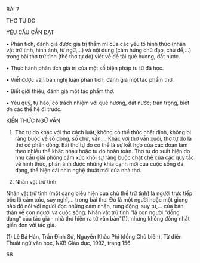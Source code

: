 BÀI 7

THƠ TỰ DO

YÊU CẦU CẦN ĐẠT

• Phân tích, đánh giá được giá trị thẩm mĩ của các yếu tố hình thức (nhân vật trữ tình, hình ảnh, từ ngữ,...) và nội dung (cảm hứng chủ đạo, chủ đề,...) trong bài thơ trữ tình (thể thơ tự do) viết về đề tài quê hương, đất nước.

• Thực hành phân tích giá trị của một số biện pháp tu từ đã học.

• Viết được văn bản nghị luận phân tích, đánh giá một tác phẩm thơ.

• Biết giới thiệu, đánh giá một tác phẩm thơ.

• Yêu quý, tự hào, có trách nhiệm với quê hương, đất nước; trân trọng, biết ơn các thế hệ đi trước.

KIẾN THỨC NGỮ VĂN

1. Thơ tự do khác với thơ cách luật, không có thể thức nhất định, không bị ràng buộc về số dòng, số chữ, vần,... Khác với thơ vần xuôi, thơ tự do là thơ có phân dòng. Bài thơ tự do có thể là sự kết hợp của các đoạn làm theo nhiều thể khác nhau hoặc tự do hoàn toàn. Thơ tự do xuất hiện do nhu cầu giải phóng cảm xúc khỏi sự ràng buộc chặt chẽ của các quy tắc về hình thức, phản ánh được những khía cạnh mới của cuộc sống đa dạng, thể hiện cái nhìn nghệ thuật mới của nhà thơ.

2. Nhân vật trữ tình

Nhân vật trữ tình (một dạng biểu hiện của chủ thể trữ tình) là người trực tiếp bộc lộ cảm xúc, suy nghĩ,... trong bài thơ. Đó là một người hoặc một giọng nào đó nói với người đọc những cảm nhận, rung động, suy tư,... của bản thân về con người và cuộc sống. Nhân vật trữ tình "là con người "đồng dạng" của tác giả - nhà thơ hiện ra từ văn bản"(1), nhưng không đồng nhất giản đơn với tác giả.

(1) Lê Bá Hán, Trần Đình Sử, Nguyễn Khắc Phi (đồng Chủ biên), Từ điển Thuật ngữ văn học, NXB Giáo dục, 1992, trang 156.

68